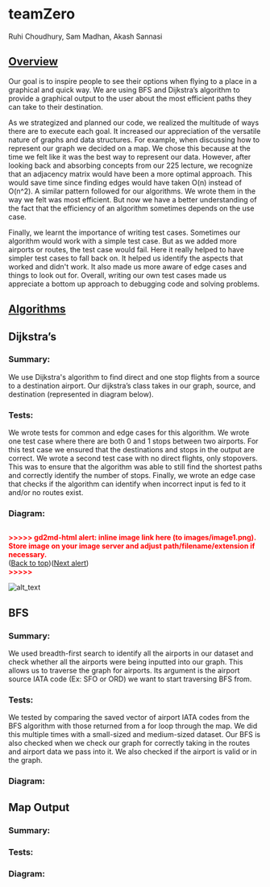 
# teamZero 

Ruhi Choudhury, Sam Madhan, Akash Sannasi 


## **<span style="text-decoration:underline;">Overview</span>**

Our goal is to inspire people to see their options when flying to a place in a graphical and quick way. We are using BFS and Dijkstra’s algorithm to provide a graphical output to the user about the most efficient paths they can take to their destination.

As we strategized and planned our code, we realized the multitude of ways there are to execute each goal. It increased our appreciation of the versatile nature of graphs and data structures. For example, when discussing how to represent our graph we decided on a map. We chose this because at the time we felt like it was the best way to represent our data. However, after looking back and absorbing concepts from our 225 lecture, we recognize that an adjacency matrix would have been a more optimal approach. This would save time since finding edges would have taken O(n) instead of O(n^2). A similar pattern followed for our algorithms. We wrote them in the way we felt was most efficient. But now we have a better understanding of the fact that the efficiency of an algorithm sometimes depends on the use case. 

Finally, we learnt the importance of writing test cases. Sometimes our algorithm would work with a simple test case. But as we added more airports or routes, the test case would fail. Here it really helped to have simpler test cases to fall back on. It helped us identify the aspects that worked and didn't work. It also made us more aware of edge cases and things to look out for. Overall, writing our own test cases made us appreciate a bottom up approach to debugging code and solving problems.


## **<span style="text-decoration:underline;">Algorithms</span>**


## Dijkstra’s 


### Summary: 
We use Dijkstra's algorithm to find direct and one stop flights from a source to a destination airport. Our dijkstra’s class takes in our graph, source, and destination (represented in diagram below). 


### Tests: 
We wrote tests for common and edge cases for this algorithm. We wrote one test case where there are both 0 and 1 stops between two airports. For this test case we ensured that the destinations and stops in the output are correct. We wrote a second test case with no direct flights, only stopovers. This was to ensure that the algorithm was able to still find the shortest paths and correctly identify the number of stops. Finally, we wrote an edge case that checks if the algorithm can identify when incorrect input is fed to it and/or no routes exist.


### Diagram:


## 

<p id="gdcalert1" ><span style="color: red; font-weight: bold">>>>>>  gd2md-html alert: inline image link here (to images/image1.png). Store image on your image server and adjust path/filename/extension if necessary. </span><br>(<a href="#">Back to top</a>)(<a href="#gdcalert2">Next alert</a>)<br><span style="color: red; font-weight: bold">>>>>> </span></p>


![alt_text](images/image1.png "image_tooltip")



## BFS


### Summary: 
We used breadth-first search to identify all the airports in our dataset and check whether all the airports were being inputted into our graph. This allows us to traverse the graph for airports. Its argument is the airport source IATA code (Ex: SFO or ORD) we want to start traversing BFS from. 


### Tests: 
We tested by comparing the saved vector of airport IATA codes from the BFS algorithm with those returned from a for loop through the map. We did this multiple times with a small-sized and medium-sized dataset. Our BFS is also checked when we check our graph for correctly taking in the routes and airport data we pass into it. We also checked if the airport is valid or in the graph. 


### Diagram:


## Map Output


### Summary:


### Tests:


### Diagram: 

